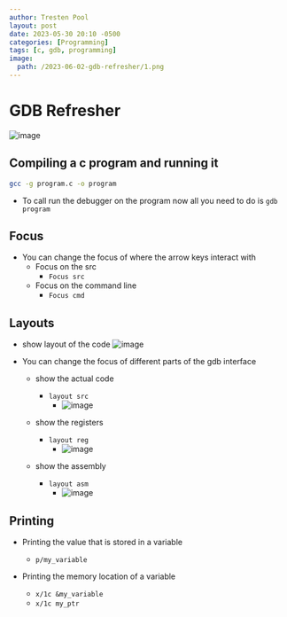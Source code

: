 ```yaml
---
author: Tresten Pool
layout: post
date: 2023-05-30 20:10 -0500
categories: [Programming]
tags: [c, gdb, programming] 
image:
  path: /2023-06-02-gdb-refresher/1.png
---
```


# GDB Refresher
![image](/2023-06-02-gdb-refresher/1.png)

## Compiling a c program and running it
```bash
gcc -g program.c -o program
```
- To call run the debugger on the program now all you need to do is `gdb program`


## Focus
- You can change the focus of where the arrow keys interact with
  - Focus on the src
    - `Focus src`
  - Focus on the command line
    - `Focus cmd`

## Layouts
- show layout of the code
![image](/2023-06-02-gdb-refresher/2.png)

- You can change the focus of different parts of the gdb interface
  - show the actual code
    - `layout src`
      - ![image](/2023-06-02-gdb-refresher/layout_src.png)

  - show the registers
    - `layout reg`
      - ![image](/2023-06-02-gdb-refresher/layout_reg.png)

  - show the assembly
    - `layout asm`
      - ![image](/2023-06-02-gdb-refresher/layout_asm.png)

## Printing
- Printing the value that is stored in a variable
  - `p/my_variable`

- Printing the memory location of a variable
  - `x/1c &my_variable`
  - `x/1c my_ptr`




